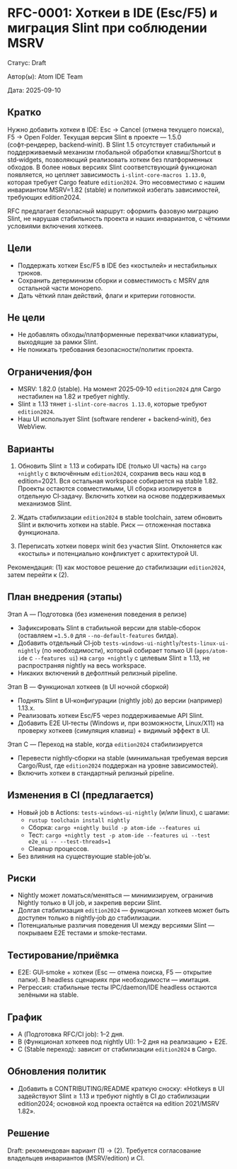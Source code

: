 # RFC-0001: Хоткеи в IDE (Esc/F5) и миграция Slint при соблюдении MSRV

Статус: Draft

Автор(ы): Atom IDE Team

Дата: 2025-09-10

## Кратко

Нужно добавить хоткеи в IDE: Esc → Cancel (отмена текущего поиска), F5 → Open Folder. Текущая версия Slint в проекте — 1.5.0 (софт‑рендерер, backend‑winit). В Slint 1.5 отсутствует стабильный и поддерживаемый механизм глобальной обработки клавиш/Shortcut в std‑widgets, позволяющий реализовать хоткеи без платформенных обходов. В более новых версиях Slint соответствующий функционал появляется, но цепляет зависимость `i-slint-core-macros 1.13.0`, которая требует Cargo feature `edition2024`. Это несовместимо с нашим инвариантом MSRV=1.82 (stable) и политикой избегать зависимостей, требующих edition2024.

RFC предлагает безопасный маршрут: оформить фазовую миграцию Slint, не нарушая стабильность проекта и наших инвариантов, с чёткими условиями включения хоткеев.

## Цели

- Поддержать хоткеи Esc/F5 в IDE без «костылей» и нестабильных трюков.
- Сохранить детерминизм сборки и совместимость с MSRV для остальной части монорепо.
- Дать чёткий план действий, флаги и критерии готовности.

## Не цели

- Не добавлять обходы/платформенные перехватчики клавиатуры, выходящие за рамки Slint.
- Не понижать требования безопасности/политик проекта.

## Ограничения/фон

- MSRV: 1.82.0 (stable). На момент 2025‑09‑10 `edition2024` для Cargo нестабилен на 1.82 и требует nightly.
- Slint ≥ 1.13 тянет `i-slint-core-macros 1.13.0`, которые требуют `edition2024`.
- Наш UI использует Slint (software renderer + backend‑winit), без WebView.

## Варианты

1) Обновить Slint ≥ 1.13 и собирать IDE (только UI часть) на `cargo +nightly` с включённым `edition2024`, сохранив весь наш код в edition=2021. Вся остальная workspace собирается на stable 1.82. Проекты остаются совместимыми, UI сборка изолируется в отдельную CI‑задачу. Включить хоткеи на основе поддерживаемых механизмов Slint.

2) Ждать стабилизации `edition2024` в stable toolchain, затем обновить Slint и включить хоткеи на stable. Риск — отложенная поставка функционала.

3) Переписать хоткеи поверх winit без участия Slint. Отклоняется как «костыль» и потенциально конфликтует с архитектурой UI.

Рекомендация: (1) как мостовое решение до стабилизации `edition2024`, затем перейти к (2).

## План внедрения (этапы)

Этап A — Подготовка (без изменения поведения в релизе)
- Зафиксировать Slint в стабильной версии для stable‑сборок (оставляем `=1.5.0` для `--no-default-features` билда).
- Добавить отдельный CI‑job `tests-windows-ui-nightly`/`tests-linux-ui-nightly` (по необходимости), который собирает только UI (`apps/atom-ide` с `--features ui`) на `cargo +nightly` с целевым Slint ≥ 1.13, не распространяя nightly на весь workspace.
- Никаких включений в дефолтный релизный pipeline.

Этап B — Функционал хоткеев (в UI ночной сборкой)
- Поднять Slint в UI‑конфигурации (nightly job) до версии (например) 1.13.x.
- Реализовать хоткеи Esc/F5 через поддерживаемые API Slint.
- Добавить E2E UI‑тесты (Windows и, при возможности, Linux/X11) на проверку хоткеев (симуляция клавиш) + видимый эффект в UI.

Этап C — Переход на stable, когда `edition2024` стабилизируется
- Перевести nightly‑сборки на stable (минимальная требуемая версия Cargo/Rust, где `edition2024` поддержан на уровне зависимостей).
- Включить хоткеи в стандартный релизный pipeline.

## Изменения в CI (предлагается)

- Новый job в Actions: `tests-windows-ui-nightly` (и/или linux), с шагами:
  - `rustup toolchain install nightly`
  - Сборка: `cargo +nightly build -p atom-ide --features ui`
  - Тест: `cargo +nightly test -p atom-ide --features ui --test e2e_ui -- --test-threads=1`
  - Cleanup процессов.
- Без влияния на существующие stable‑job’ы.

## Риски

- Nightly может ломаться/меняться — минимизируем, ограничив Nightly только в UI job, и закрепив версии Slint.
- Долгая стабилизация `edition2024` — функционал хоткеев может быть доступен только в nightly‑job до стабилизации.
- Потенциальные различия поведения UI между версиями Slint — покрываем E2E тестами и smoke‑тестами.

## Тестирование/приёмка

- E2E: GUI‑smoke + хоткеи (Esc — отмена поиска, F5 — открытие папки). В headless сценариях при необходимости — имитация.
- Регрессия: стабильные тесты IPC/daemon/IDE headless остаются зелёными на stable.

## График

- A (Подготовка RFC/CI job): 1–2 дня.
- B (Функционал хоткеев под nightly UI): 1–2 дня на реализацию + E2E.
- C (Stable переход): зависит от стабилизации `edition2024` в Cargo.

## Обновления политик

- Добавить в CONTRIBUTING/README краткую сноску: «Hotkeys в UI задействуют Slint ≥ 1.13 и требуют nightly в CI до стабилизации edition2024; основной код проекта остаётся на edition 2021/MSRV 1.82».

## Решение

Draft: рекомендован вариант (1) → (2). Требуется согласование владельцев инвариантов (MSRV/edition) и CI.

